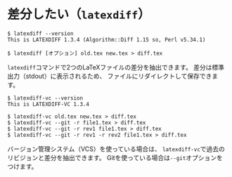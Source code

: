 # 差分したい（`latexdiff`）

```console
$ latexdiff --version
This is LATEXDIFF 1.3.4 (Algorithm::Diff 1.15 so, Perl v5.34.1)

$ latexdiff [オプション] old.tex new.tex > diff.tex
```

`latexdiff`コマンドで2つのLaTeXファイルの差分を抽出できます。
差分は標準出力（stdout）に表示されるため、
ファイルにリダイレクトして保存できます。

```console
$ latexdiff-vc --version
This is LATEXDIFF-VC 1.3.4

$ latexdiff-vc old.tex new.tex > diff.tex
$ latexdiff-vc --git -r file1.tex > diff.tex
$ latexdiff-vc --git -r rev1 file1.tex > diff.tex
$ latexdiff-vc --git -r rev1 -r rev2 file1.tex > diff.tex
```

バージョン管理システム（VCS）を使っている場合は、
`latexdiff-vc`で過去のリビジョンと差分を抽出できます。
Gitを使っている場合は`--git`オプションをつけます。
